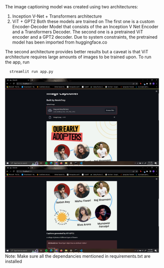 
## 
 
The image captioning model was created using two architectures:
1. Inception V-Net + Transformers architecture
2. ViT + GPT2
Both these models are trained on 
The first one is a custom Encoder-Decoder Model that consists of the an Inception V Net Encoder and a Transformers Decoder. 
The second one is a pretrained ViT encoder and a GPT2 decoder. Due to system constraints, the pretrained model has been imported from huggingface.co

The second architecture provides better results but a caveat is that ViT architecture requires large amounts of images to be trained upon. 
To run the app, run 
```bash
  streamlit run app.py
```
![image](testcase1.png)
![image](testcase2.png)
Note: Make sure all the dependancies mentioned in requirements.txt are installed 
